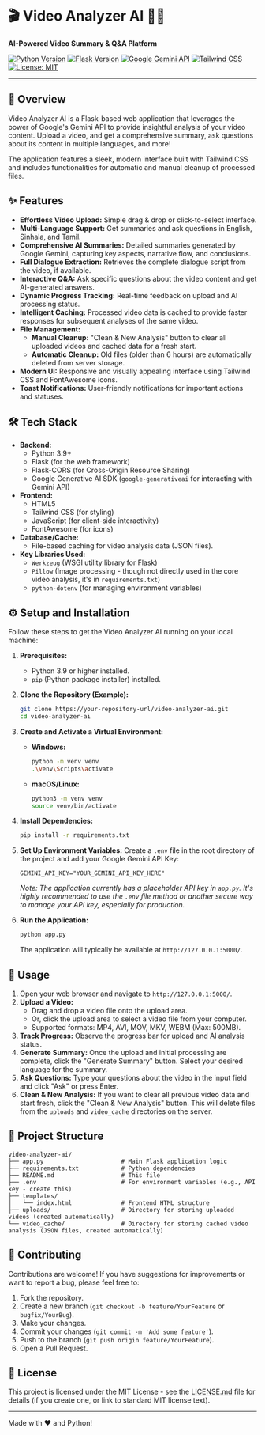 # 🎬 Video Analyzer AI 🧠✨

**AI-Powered Video Summary & Q&A Platform**

[![Python Version](https://img.shields.io/badge/python-3.9%2B-blue.svg)](https://www.python.org/downloads/)
[![Flask Version](https://img.shields.io/badge/Flask-2.3.3-green.svg)](https://flask.palletsprojects.com/)
[![Google Gemini API](https://img.shields.io/badge/Google%20Gemini-API-orange.svg)](https://ai.google.dev/models/gemini)
[![Tailwind CSS](https://img.shields.io/badge/Tailwind_CSS-v3-blueviolet.svg)](https://tailwindcss.com/)
[![License: MIT](https://img.shields.io/badge/License-MIT-yellow.svg)](https://opensource.org/licenses/MIT)

---

## 🚀 Overview

Video Analyzer AI is a Flask-based web application that leverages the power of Google's Gemini API to provide insightful analysis of your video content. Upload a video, and get a comprehensive summary, ask questions about its content in multiple languages, and more!

The application features a sleek, modern interface built with Tailwind CSS and includes functionalities for automatic and manual cleanup of processed files.

## ✨ Features

*   **Effortless Video Upload:** Simple drag & drop or click-to-select interface.
*   **Multi-Language Support:** Get summaries and ask questions in English, Sinhala, and Tamil.
*   **Comprehensive AI Summaries:** Detailed summaries generated by Google Gemini, capturing key aspects, narrative flow, and conclusions.
*   **Full Dialogue Extraction:** Retrieves the complete dialogue script from the video, if available.
*   **Interactive Q&A:** Ask specific questions about the video content and get AI-generated answers.
*   **Dynamic Progress Tracking:** Real-time feedback on upload and AI processing status.
*   **Intelligent Caching:** Processed video data is cached to provide faster responses for subsequent analyses of the same video.
*   **File Management:**
    *   **Manual Cleanup:** "Clean & New Analysis" button to clear all uploaded videos and cached data for a fresh start.
    *   **Automatic Cleanup:** Old files (older than 6 hours) are automatically deleted from server storage.
*   **Modern UI:** Responsive and visually appealing interface using Tailwind CSS and FontAwesome icons.
*   **Toast Notifications:** User-friendly notifications for important actions and statuses.

## 🛠️ Tech Stack

*   **Backend:**
    *   Python 3.9+
    *   Flask (for the web framework)
    *   Flask-CORS (for Cross-Origin Resource Sharing)
    *   Google Generative AI SDK (`google-generativeai` for interacting with Gemini API)
*   **Frontend:**
    *   HTML5
    *   Tailwind CSS (for styling)
    *   JavaScript (for client-side interactivity)
    *   FontAwesome (for icons)
*   **Database/Cache:**
    *   File-based caching for video analysis data (JSON files).
*   **Key Libraries Used:**
    *   `Werkzeug` (WSGI utility library for Flask)
    *   `Pillow` (Image processing - though not directly used in the core video analysis, it's in `requirements.txt`)
    *   `python-dotenv` (for managing environment variables)

## ⚙️ Setup and Installation

Follow these steps to get the Video Analyzer AI running on your local machine:

1.  **Prerequisites:**
    *   Python 3.9 or higher installed.
    *   `pip` (Python package installer) installed.

2.  **Clone the Repository (Example):**
    ```bash
    git clone https://your-repository-url/video-analyzer-ai.git
    cd video-analyzer-ai
    ```

3.  **Create and Activate a Virtual Environment:**
    *   **Windows:**
        ```bash
        python -m venv venv
        .\venv\Scripts\activate
        ```
    *   **macOS/Linux:**
        ```bash
        python3 -m venv venv
        source venv/bin/activate
        ```

4.  **Install Dependencies:**
    ```bash
    pip install -r requirements.txt
    ```

5.  **Set Up Environment Variables:**
    Create a `.env` file in the root directory of the project and add your Google Gemini API Key:
    ```env
    GEMINI_API_KEY="YOUR_GEMINI_API_KEY_HERE"
    ```
    *Note: The application currently has a placeholder API key in `app.py`. It's highly recommended to use the `.env` file method or another secure way to manage your API key, especially for production.*

6.  **Run the Application:**
    ```bash
    python app.py
    ```
    The application will typically be available at `http://127.0.0.1:5000/`.

## 🚀 Usage

1.  Open your web browser and navigate to `http://127.0.0.1:5000/`.
2.  **Upload a Video:**
    *   Drag and drop a video file onto the upload area.
    *   Or, click the upload area to select a video file from your computer.
    *   Supported formats: MP4, AVI, MOV, MKV, WEBM (Max: 500MB).
3.  **Track Progress:** Observe the progress bar for upload and AI analysis status.
4.  **Generate Summary:** Once the upload and initial processing are complete, click the "Generate Summary" button. Select your desired language for the summary.
5.  **Ask Questions:** Type your questions about the video in the input field and click "Ask" or press Enter.
6.  **Clean & New Analysis:** If you want to clear all previous video data and start fresh, click the "Clean & New Analysis" button. This will delete files from the `uploads` and `video_cache` directories on the server.

## 📁 Project Structure

```
video-analyzer-ai/
├── app.py                      # Main Flask application logic
├── requirements.txt            # Python dependencies
├── README.md                   # This file
├── .env                        # For environment variables (e.g., API key - create this)
├── templates/
│   └── index.html              # Frontend HTML structure
├── uploads/                    # Directory for storing uploaded videos (created automatically)
└── video_cache/                # Directory for storing cached video analysis (JSON files, created automatically)
```

## 🤝 Contributing

Contributions are welcome! If you have suggestions for improvements or want to report a bug, please feel free to:

1.  Fork the repository.
2.  Create a new branch (`git checkout -b feature/YourFeature` or `bugfix/YourBug`).
3.  Make your changes.
4.  Commit your changes (`git commit -m 'Add some feature'`).
5.  Push to the branch (`git push origin feature/YourFeature`).
6.  Open a Pull Request.

## 📄 License

This project is licensed under the MIT License - see the [LICENSE.md](LICENSE.md) file for details (if you create one, or link to standard MIT license text).

---

Made with ❤️ and Python!
